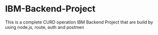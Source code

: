 # IBM-Backend-Project
This is a complete CURD operation IBM Backend Project that are build by using node.js, route, auth and postmen
